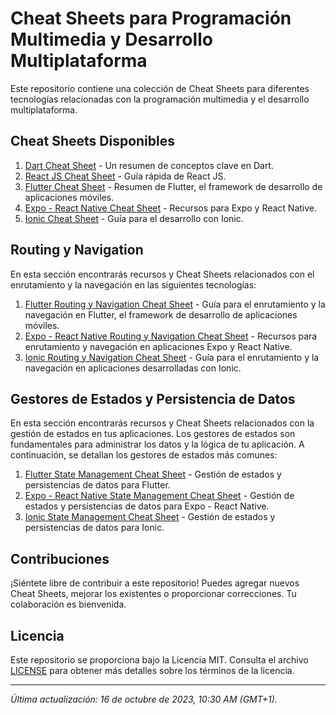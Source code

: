 # Cheat Sheets para Programación Multimedia y Desarrollo Multiplataforma

Este repositorio contiene una colección de Cheat Sheets para diferentes tecnologías relacionadas con la programación multimedia y el desarrollo multiplataforma.

## Cheat Sheets Disponibles

1. [Dart Cheat Sheet](Dart%20-%20CheatSheet.md) - Un resumen de conceptos clave en Dart.
2. [React JS Cheat Sheet](React%20JS%20-%20CheatSheet.md) - Guía rápida de React JS.
3. [Flutter Cheat Sheet](Flutter%20-%20CheatSheet.md) - Resumen de Flutter, el framework de desarrollo de aplicaciones móviles.
4. [Expo - React Native Cheat Sheet](Expo%20-%20React%20Native%20-%20CheatSheet.md) - Recursos para Expo y React Native.
5. [Ionic Cheat Sheet](Ionic%20-%20CheatSheet.md) - Guía para el desarrollo con Ionic.

## Routing y Navigation

En esta sección encontrarás recursos y Cheat Sheets relacionados con el enrutamiento y la navegación en las siguientes tecnologías:

1. [Flutter Routing y Navigation Cheat Sheet](Flutter%20Routing%20y%20Navigation%20-%20CheatSheet.md) - Guía para el enrutamiento y la navegación en Flutter, el framework de desarrollo de aplicaciones móviles.
2. [Expo - React Native Routing y Navigation Cheat Sheet](Expo%20-%20React%20Native%20Routing%20y%20Navigation%20-%20CheatSheet.md) - Recursos para enrutamiento y navegación en aplicaciones Expo y React Native.
3. [Ionic Routing y Navigation Cheat Sheet](Ionic%20Routing%20y%20Navigation%20-%20CheatSheet.md) - Guía para el enrutamiento y la navegación en aplicaciones desarrolladas con Ionic.

## Gestores de Estados y Persistencia de Datos

En esta sección encontrarás recursos y Cheat Sheets relacionados con la gestión de estados en tus aplicaciones. Los gestores de estados son fundamentales para administrar los datos y la lógica de tu aplicación. A continuación, se detallan los gestores de estados más comunes:

1. [Flutter State Management Cheat Sheet](Flutter%20State%Management%20Persist-%20CheatSheet.md) - Gestión de estados y persistencias de datos para Flutter.
2. [Expo - React Native State Management Cheat Sheet](Expo%20-%20React%20Native%20State%Management%20Persist-%20CheatSheet.md) - Gestión de estados y persistencias de datos para Expo - React Native.
3. [Ionic State Management Cheat Sheet](Ionic%20State%Management%20Persist-%20CheatSheet.md) - Gestión de estados y persistencias de datos para Ionic.

## Contribuciones

¡Siéntete libre de contribuir a este repositorio! Puedes agregar nuevos Cheat Sheets, mejorar los existentes o proporcionar correcciones. Tu colaboración es bienvenida.

## Licencia

Este repositorio se proporciona bajo la Licencia MIT. Consulta el archivo [LICENSE](LICENSE) para obtener más detalles sobre los términos de la licencia.

---

*Última actualización: 16 de octubre de 2023, 10:30 AM (GMT+1).*
